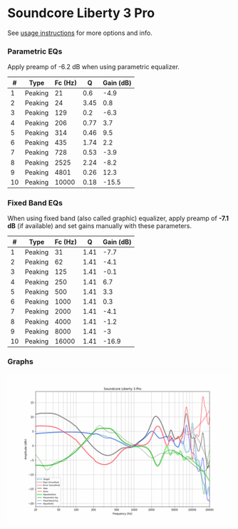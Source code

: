 # Soundcore Liberty 3 Pro
See [usage instructions](https://github.com/jaakkopasanen/AutoEq#usage) for more options and info.

### Parametric EQs
Apply preamp of -6.2 dB when using parametric equalizer.

|   # | Type    |   Fc (Hz) |    Q |   Gain (dB) |
|-----|---------|-----------|------|-------------|
|   1 | Peaking |        21 | 0.6  |        -4.9 |
|   2 | Peaking |        24 | 3.45 |         0.8 |
|   3 | Peaking |       129 | 0.2  |        -6.3 |
|   4 | Peaking |       206 | 0.77 |         3.7 |
|   5 | Peaking |       314 | 0.46 |         9.5 |
|   6 | Peaking |       435 | 1.74 |         2.2 |
|   7 | Peaking |       728 | 0.53 |        -3.9 |
|   8 | Peaking |      2525 | 2.24 |        -8.2 |
|   9 | Peaking |      4801 | 0.26 |        12.3 |
|  10 | Peaking |     10000 | 0.18 |       -15.5 |

### Fixed Band EQs
When using fixed band (also called graphic) equalizer, apply preamp of **-7.1 dB** (if available) and set gains manually with these parameters.

|   # | Type    |   Fc (Hz) |    Q |   Gain (dB) |
|-----|---------|-----------|------|-------------|
|   1 | Peaking |        31 | 1.41 |        -7.7 |
|   2 | Peaking |        62 | 1.41 |        -4.1 |
|   3 | Peaking |       125 | 1.41 |        -0.1 |
|   4 | Peaking |       250 | 1.41 |         6.7 |
|   5 | Peaking |       500 | 1.41 |         3.3 |
|   6 | Peaking |      1000 | 1.41 |         0.3 |
|   7 | Peaking |      2000 | 1.41 |        -4.1 |
|   8 | Peaking |      4000 | 1.41 |        -1.2 |
|   9 | Peaking |      8000 | 1.41 |        -3   |
|  10 | Peaking |     16000 | 1.41 |       -16.9 |

### Graphs
![](./Soundcore%20Liberty%203%20Pro.png)
